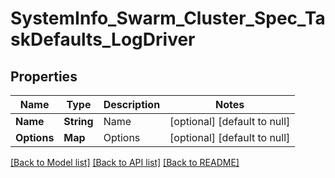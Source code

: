 # SystemInfo_Swarm_Cluster_Spec_TaskDefaults_LogDriver
## Properties

| Name | Type | Description | Notes |
|------------ | ------------- | ------------- | -------------|
| **Name** | **String** | Name | [optional] [default to null] |
| **Options** | **Map** | Options | [optional] [default to null] |

[[Back to Model list]](../README.md#documentation-for-models) [[Back to API list]](../README.md#documentation-for-api-endpoints) [[Back to README]](../README.md)

